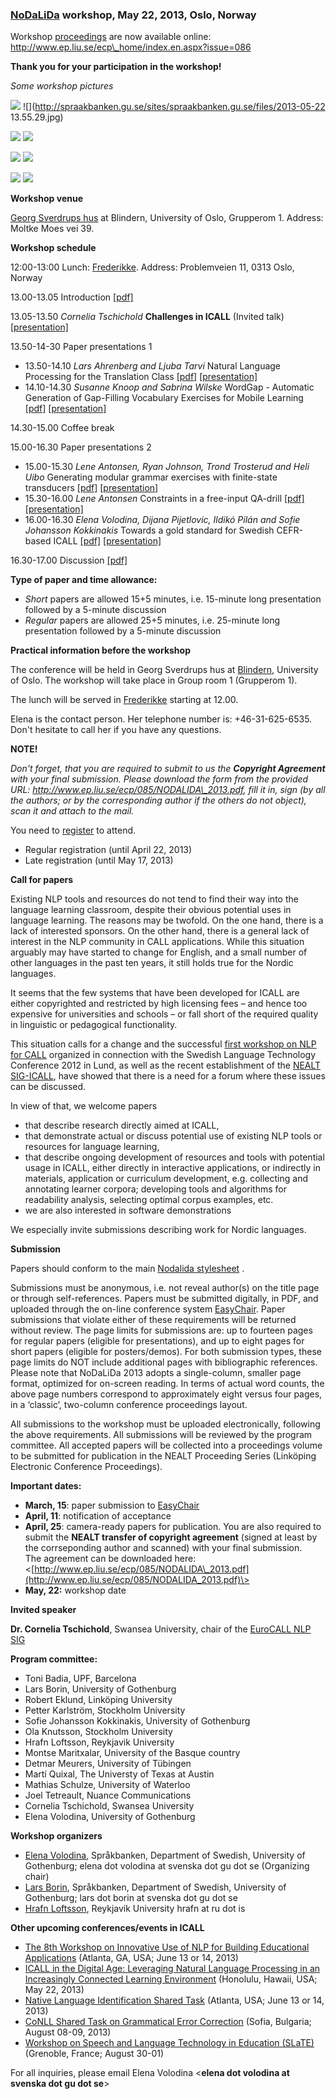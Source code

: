 ### [NoDaLiDa]( http://hf.uio.no/nodalida/) workshop, May 22, 2013, Oslo, Norway

Workshop [proceedings](http://www.ep.liu.se/ecp_home/index.en.aspx?issue=086) are now available online: http://www.ep.liu.se/ecp\_home/index.en.aspx?issue=086

  
**Thank you for your participation in the workshop!**

_Some workshop pictures_

![](http://spraakbanken.gu.se/sites/spraakbanken.gu.se/files/2013-05-22%2013.55.19.jpg) ![](http://spraakbanken.gu.se/sites/spraakbanken.gu.se/files/2013-05-22 13.55.29.jpg) 

![](http://spraakbanken.gu.se/sites/spraakbanken.gu.se/files/2013-05-22%2013.17.16.jpg) ![](http://spraakbanken.gu.se/sites/spraakbanken.gu.se/files/IMG_0313.jpg)

![](http://spraakbanken.gu.se/sites/spraakbanken.gu.se/files/IMG_0321.jpg) ![](http://spraakbanken.gu.se/sites/spraakbanken.gu.se/files/2013-05-22%2015.01.57.jpg)

![](http://spraakbanken.gu.se/sites/spraakbanken.gu.se/files/2013-05-22%2014.20.06.jpg) ![](http://spraakbanken.gu.se/sites/spraakbanken.gu.se/files/IMG_0322.jpg)  

  
**Workshop venue**

[Georg Sverdrups hus](http://www.uio.no/om/finn-fram/omrader/blindern/bl27/) at Blindern, University of Oslo, Grupperom 1. Address: Moltke Moes vei 39.

  
**Workshop schedule**

12:00-13:00 Lunch: [Frederikke](http://www.uio.no/om/finn-fram/omrader/blindern/bl03/). Address: Problemveien 11, 0313 Oslo, Norway

13.00-13.05 Introduction [\[pdf\]](http://spraakbanken.gu.se/sites/spraakbanken.gu.se/files/Nodalida_ws_intro.pdf)

13.05-13.50 _Cornelia Tschichold_ **Challenges in ICALL** (Invited talk) [\[presentation\]](http://spraakbanken.gu.se/sites/spraakbanken.gu.se/files/ICALL_handout_invited_talk.pdf)

13.50-14-30 Paper presentations 1

*   13.50-14.10 _Lars Ahrenberg and Ljuba Tarvi_ Natural Language Processing for the Translation Class [\[pdf\]](http://spraakbanken.gu.se/sites/spraakbanken.gu.se/files/60_AhrenbergTarvi.pdf) [\[presentation\]](http://spraakbanken.gu.se/sites/spraakbanken.gu.se/files/Lars_Ahrenberg_oslo2.pdf)
*   14.10-14.30 _Susanne Knoop and Sabrina Wilske_ WordGap - Automatic Generation of Gap-Filling Vocabulary Exercises for Mobile Learning [\[pdf\]](http://spraakbanken.gu.se/sites/spraakbanken.gu.se/files/81_knoop_wilske.pdf) [\[presentation\]](http://spraakbanken.gu.se/sites/spraakbanken.gu.se/files/Knoop_Wilske_WordGap_Presentation.pdf)

14.30-15.00 Coffee break

15.00-16.30 Paper presentations 2

*   15.00-15.30 _Lene Antonsen, Ryan Johnson, Trond Trosterud and Heli Uibo_ Generating modular grammar exercises with finite-state transducers [\[pdf\]](http://spraakbanken.gu.se/sites/spraakbanken.gu.se/files/64_Antonsen_etal.pdf) [\[presentation\]](http://spraakbanken.gu.se/sites/spraakbanken.gu.se/files/morfaslides_Lene_etal.pdf)
*   15.30-16.00 _Lene Antonsen_ Constraints in a free-input QA-drill [\[pdf\]](http://spraakbanken.gu.se/sites/spraakbanken.gu.se/files/65_antonsen.pdf) [\[presentation\]](http://spraakbanken.gu.se/sites/spraakbanken.gu.se/files/presCG_Lene.pdf)
*   16.00-16.30 _Elena Volodina, Dijana Pijetlovic, Ildikó Pilán and Sofie Johansson Kokkinakis_ Towards a gold standard for Swedish CEFR-based ICALL [\[pdf\]](http://spraakbanken.gu.se/sites/spraakbanken.gu.se/files/56_volodina_etal.pdf) [\[presentation\]](http://spraakbanken.gu.se/sites/spraakbanken.gu.se/files/Larka_22maj2013.pdf)

16.30-17.00 Discussion [\[pdf\]](http://spraakbanken.gu.se/sites/spraakbanken.gu.se/files/Nodalida_ws_discussion.pdf
)

**Type of paper and time allowance:**

*   _Short_ papers are allowed 15+5 minutes, i.e. 15-minute long presentation followed by a 5-minute discussion
*   _Regular_ papers are allowed 25+5 minutes, i.e. 25-minute long presentation followed by a 5-minute discussion

  
**Practical information before the workshop**

The conference will be held in Georg Sverdrups hus at [Blindern](http://www.uio.no/om/finn-fram/omrader/blindern/bl27/), University of Oslo. The workshop will take place in Group room 1 (Grupperom 1).

The lunch will be served in [Frederikke](http://www.uio.no/om/finn-fram/omrader/blindern/bl03/) starting at 12.00.

Elena is the contact person. Her telephone number is: +46-31-625-6535. Don't hesitate to call her if you have any questions.

  
**NOTE!**

_Don't forget, that you are required to submit to us the **Copyright Agreement** with your final submission. Please download the form from the provided URL: http://www.ep.liu.se/ecp/085/NODALIDA\_2013.pdf, fill it in, sign (by all the authors; or by the corresponding author if the others do not object), scan it and attach to the mail._

You need to [register](http://www.hf.uio.no/iln/english/research/news-and-events/events/conferences/2013/nodalida/registration/) to attend.

*   Regular registration (until April 22, 2013)
*   Late registration (until May 17, 2013)

  
**Call for papers**

Existing NLP tools and resources do not tend to find their way into the language learning classroom, despite their obvious potential uses in language learning. The reasons may be twofold. On the one hand, there is a lack of interested sponsors. On the other hand, there is a general lack of interest in the NLP community in CALL applications. While this situation arguably may have started to change for English, and a small number of other languages in the past ten years, it still holds true for the Nordic languages.

It seems that the few systems that have been developed for ICALL are either copyrighted and restricted by high licensing fees – and hence too expensive for universities and schools – or fall short of the required quality in linguistic or pedagogical functionality.

This situation calls for a change and the successful [first workshop on NLP for CALL](http://spraakbanken.gu.se/eng/Research/icall/NLP4CALL) organized in connection with the Swedish Language Technology Conference 2012 in Lund, as well as the recent establishment of the [NEALT SIG-ICALL](http://spraakbanken.gu.se/eng/Research/icall/SIG-ICALL), have showed that there is a need for a forum where these issues can be discussed.

In view of that, we welcome papers

*   that describe research directly aimed at ICALL,
*   that demonstrate actual or discuss potential use of existing NLP tools or resources for language learning,
*   that describe ongoing development of resources and tools with potential usage in ICALL, either directly in interactive applications, or indirectly in materials, application or curriculum development, e.g. collecting and annotating learner corpora; developing tools and algorithms for readability analysis, selecting optimal corpus examples, etc.
*   we are also interested in software demonstrations

We especially invite submissions describing work for Nordic languages.

  
**Submission**

Papers should conform to the main [Nodalida stylesheet](http://emmtee.net/oe/nodalida13/) .

Submissions must be anonymous, i.e. not reveal author(s) on the title page or through self-references. Papers must be submitted digitally, in PDF, and uploaded through the on-line conference system [EasyChair](https://www.easychair.org/conferences/?conf=nodalida2013). Paper submissions that violate either of these requirements will be returned without review. The page limits for submissions are: up to fourteen pages for regular papers (eligible for presentations), and up to eight pages for short papers (eligible for posters/demos). For both submission types, these page limits do NOT include additional pages with bibliographic references. Please note that NoDaLiDa 2013 adopts a single-column, smaller page format, optimized for on-screen reading. In terms of actual word counts, the above page numbers correspond to approximately eight versus four pages, in a ‘classic’, two-column conference proceedings layout.

All submissions to the workshop must be uploaded electronically, following the above requirements. All submissions will be reviewed by the program committee. All accepted papers will be collected into a proceedings volume to be submitted for publication in the NEALT Proceeding Series (Linköping Electronic Conference Proceedings).

  
**Important dates:**

*   **March, 15**: paper submission to [EasyChair](https://www.easychair.org/conferences/?conf=nodalida2013)
*   **April, 11**: notification of acceptance
*   **April, 25**: camera-ready papers for publication. You are also required to submit the **NEALT transfer of copyright agreement** (signed at least by the corrseponding author and scanned) with your final submission.  
    The agreement can be downloaded here: <[http://www.ep.liu.se/ecp/085/NODALIDA\_2013.pdf](http://www.ep.liu.se/ecp/085/NODALIDA_2013.pdf)\>
*   **May, 22:** workshop date

  
**Invited speaker**

**Dr. Cornelia Tschichold**, Swansea University, chair of the [EuroCALL NLP SIG](http://www.eurocall-languages.org/sigs/langproc.html)

  
**Program committee:**

*   Toni Badia, UPF, Barcelona
*   Lars Borin, University of Gothenburg
*   Robert Eklund, Linköping University
*   Petter Karlström, Stockholm University
*   Sofie Johansson Kokkinakis, University of Gothenburg
*   Ola Knutsson, Stockholm University
*   Hrafn Loftsson, Reykjavik University
*   Montse Maritxalar, University of the Basque country
*   Detmar Meurers, University of Tübingen
*   Martí Quixal, The Universty of Texas at Austin
*   Mathias Schulze, University of Waterloo
*   Joel Tetreault, Nuance Communications
*   Cornelia Tschichold, Swansea University
*   Elena Volodina, University of Gothenburg

  
**Workshop organizers**

*   [Elena Volodina](http://spraakbanken.gu.se/eng/personal/elena), Språkbanken, Department of Swedish, University of Gothenburg; elena dot volodina at svenska dot gu dot se (Organizing chair)
*   [Lars Borin](http://spraakbanken.gu.se/eng/personal/lars), Språkbanken, Department of Swedish, University of Gothenburg; lars dot borin at svenska dot gu dot se
*   [Hrafn Loftsson](http://www.ru.is/~hrafn/), Reykjavik University hrafn at ru dot is

  
**Other upcoming conferences/events in ICALL**

*   [The 8th Workshop on Innovative Use of NLP for Building Educational Applications](http://www.cs.rochester.edu/~tetreaul/naacl-bea8.html) (Atlanta, GA, USA; June 13 or 14, 2013)
*   [ICALL in the Digital Age: Leveraging Natural Language Processing in an Increasingly Connected Learning Environment](https://calico.org/page.php?id=612#nlp2013) (Honolulu, Hawaii, USA; May 22, 2013)
*   [Native Language Identification Shared Task](http://www.nlisharedtask2013.org/) (Atlanta, USA; June 13 or 14, 2013)
*   [CoNLL Shared Task on Grammatical Error Correction](http://nlp.comp.nus.edu.sg/conll13st) (Sofia, Bulgaria; August 08-09, 2013)
*   [Workshop on Speech and Language Technology in Education (SLaTE)](http://www.slate2013.org/) (Grenoble, France; August 30-01)

For all inquiries, please email Elena Volodina <**elena dot volodina at svenska dot gu dot se**\>
